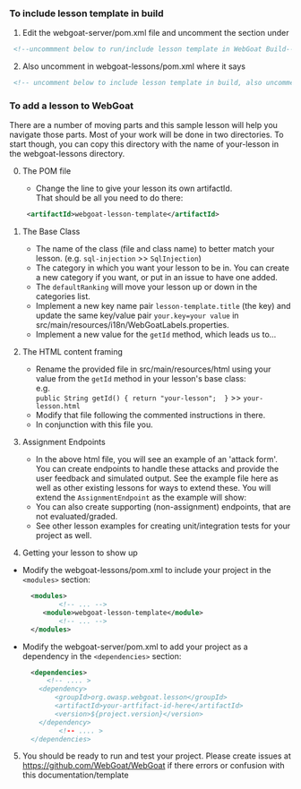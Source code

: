 ### To include lesson template in build ###
1. Edit the webgoat-server/pom.xml file and uncomment the section under  
  ```xml  
   <!--uncommment below to run/include lesson template in WebGoat Build-->  
  ```

2. Also uncomment in webgoat-lessons/pom.xml where it says    
  ```xml  
   <!-- uncomment below to include lesson template in build, also uncomment the dependency in webgoat-server/pom.xml-->
  ```  
  
### To add a lesson to WebGoat ###

There are a number of moving parts and this sample lesson will help you navigate those parts. Most of your work will be done in two directories. To start though, you can copy this directory with the name of your-lesson in the webgoat-lessons directory.

0. The POM file  

    *  Change the line to give your lesson its own artifactId.   
        That should be all you need to do there:  
	```xml  
	 <artifactId>webgoat-lesson-template</artifactId>  
	```  
1. The Base Class  

    *  The name of the class (file and class name) to better match your lesson. (e.g. `sql-injection` >> `SqlInjection`)  
    *  The category in which you want your lesson to be in. You can create a new category if you want, or put in an issue to have one added.  
    * The `defaultRanking` will move your lesson up or down in the categories list.  
    * Implement a new key name pair `lesson-template.title` (the key) and update the same key/value pair `your.key=your value` in src/main/resources/i18n/WebGoatLabels.properties.  
    * Implement a new value for the `getId` method, which leads us to...  

2. The HTML content framing  

	* Rename the provided file in src/main/resources/html using your value from the `getId` method in your lesson's base class:  
	e.g.   
	`public String getId() { return "your-lesson";  }` >> `your-lesson.html`   
	* Modify that file following the commented instructions in there.  
	* In conjunction with this file you.  

3. Assignment Endpoints    
	* In the above html file, you will see an example of an 'attack form'. You can create endpoints to handle these attacks and provide the user feedback and simulated output. See the example file here as well as other existing lessons for ways to extend these.  You will extend the `AssignmentEndpoint` as the example will show:  
	* You can also create supporting (non-assignment) endpoints, that are not evaluated/graded.  
	* See other lesson examples for creating unit/integration tests for your project as well.


4. Getting your lesson to show up  

  * Modify the webgoat-lessons/pom.xml to include your project in the `<modules>` section:  
    ```xml
	  <modules>
	         <!-- ... -->
	     <module>webgoat-lesson-template</module>
		     <!-- ... -->
	  </modules>
    ```
	
  * Modify the webgoat-server/pom.xml to add your project as a dependency in the `<dependencies>` section:   
    ```xml
      <dependencies>
	      <!-- .... >
        <dependency>
            <groupId>org.owasp.webgoat.lesson</groupId>
            <artifactId>your-artfifact-id-here</artifactId>
            <version>${project.version}</version>
        </dependency>
             <!-- .... >
      </dependencies>
    ```
        

5. You should be ready to run and test your project. Please create issues at https://github.com/WebGoat/WebGoat if there errors or confusion with this documentation/template
